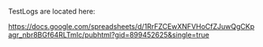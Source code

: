 TestLogs are located here:

https://docs.google.com/spreadsheets/d/1RrFZCEwXNFVHoCfZJuwQgCKpagr_nbr8BGf64RLTmIc/pubhtml?gid=899452625&single=true
